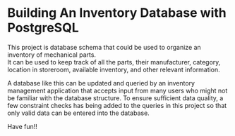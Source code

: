 # Building An Inventory Database with PostgreSQL

This project is database schema that could be used to organize an inventory of mechanical parts.  
It can be used to keep track of all the parts, their manufacturer, category, location in storeroom, available inventory, and other relevant information.

A database like this can be updated and queried by an inventory management application that accepts input from many users who might not be familiar with the database structure. To ensure sufficient data quality, a few constraint checks has being added to the queries in this project so that only valid data can be entered into the database.

Have fun!!
